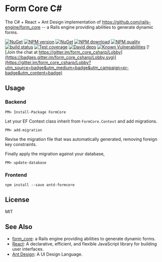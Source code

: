 # Form Core C\#

The C# + React + Ant Design implementation of https://github.com/rails-engine/form_core -- a Rails engine providing abilities to generate dynamic forms.


[![NuGet](https://img.shields.io/nuget/v/FormCore.svg?style=flat-square)](https://www.nuget.org/packages/FormCore)
[![NPM version][npm-image]][npm-url]
[![NuGet](https://img.shields.io/nuget/dt/FormCore.svg?style=flat-square)](https://www.nuget.org/packages/FormCore)
[![NPM download][download-image]][download-url]
[![NPM quality][quality-image]][quality-url]
[![build status][travis-image]][travis-url]
[![Test coverage][codecov-image]][codecov-url]
[![David deps][david-image]][david-url]
[![Known Vulnerabilities][snyk-image]][snyk-url]
[![Join the chat at https://gitter.im/form_core_csharp/Lobby](https://badges.gitter.im/form_core_csharp/Lobby.svg)](https://gitter.im/form_core_csharp/Lobby?utm_source=badge&utm_medium=badge&utm_campaign=pr-badge&utm_content=badge)

[npm-image]: https://img.shields.io/npm/v/antd-formcore.svg?style=flat-square
[npm-url]: https://npmjs.org/package/antd-formcore
[quality-image]: http://npm.packagequality.com/shield/antd-formcore.svg?style=flat-square
[quality-url]: http://packagequality.com/#?package=antd-formcore
[travis-image]: https://img.shields.io/travis/pmq20/antd-formcore.svg?style=flat-square
[travis-url]: https://travis-ci.org/pmq20/antd-formcore
[codecov-image]: https://img.shields.io/codecov/c/github/pmq20/antd-formcore.svg?style=flat-square
[codecov-url]: https://codecov.io/gh/pmq20/antd-formcore
[david-image]: https://img.shields.io/david/pmq20/antd-formcore.svg?style=flat-square
[david-url]: https://david-dm.org/pmq20/antd-formcore
[snyk-image]: https://snyk.io/test/npm/antd-formcore/badge.svg?style=flat-square
[snyk-url]: https://snyk.io/test/npm/antd-formcore
[download-image]: https://img.shields.io/npm/dm/antd-formcore.svg?style=flat-square
[download-url]: https://npmjs.org/package/antd-formcore

## Usage

### Backend

    PM> Install-Package FormCore

Let your EF Context class inherit from `FormCore.Context` and add migrations.

    PM> add-migration

Revise the migration file that was automatically generated, removing foreign key constraints.

Finally apply the migration against your database,

    PM> update-database

### Frontend

    npm install --save antd-formcore

## License

MIT

## See Also

- [form_core](https://github.com/rails-engine/form_core): a Rails engine providing abilities to generate dynamic forms.
- [React](https://github.com/facebook/react/): A declarative, efficient, and flexible JavaScript library for building user interfaces.
- [Ant Design](https://github.com/ant-design/ant-design/): A UI Design Language.
